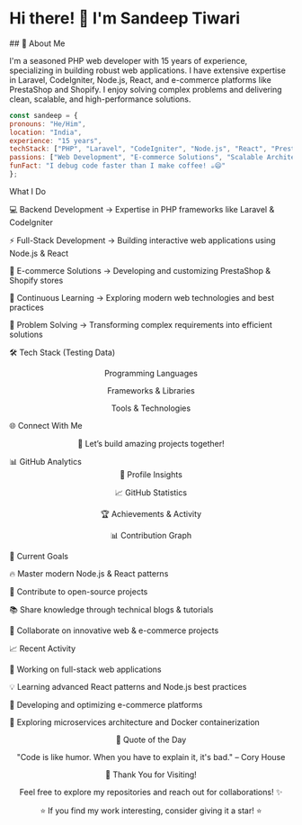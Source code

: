 # Hi there! 👋 I'm Sandeep Tiwari
<div align="center">
 
</div>
## 🚀 About Me

I'm a seasoned PHP web developer with 15 years of experience, specializing in building robust web applications. I have extensive expertise in Laravel, CodeIgniter, Node.js, React, and e-commerce platforms like PrestaShop and Shopify. I enjoy solving complex problems and delivering clean, scalable, and high-performance solutions.

```javascript
const sandeep = {
pronouns: "He/Him",
location: "India",
experience: "15 years",
techStack: ["PHP", "Laravel", "CodeIgniter", "Node.js", "React", "PrestaShop", "Shopify"],
passions: ["Web Development", "E-commerce Solutions", "Scalable Architecture", "Continuous Learning"],
funFact: "I debug code faster than I make coffee! ☕😄"
};
```

What I Do

💻 Backend Development → Expertise in PHP frameworks like Laravel & CodeIgniter

⚡ Full-Stack Development → Building interactive web applications using Node.js & React

🛒 E-commerce Solutions → Developing and customizing PrestaShop & Shopify stores

🌱 Continuous Learning → Exploring modern web technologies and best practices

🔧 Problem Solving → Transforming complex requirements into efficient solutions

🛠️ Tech Stack (Testing Data)
<div align="center">
Programming Languages

Frameworks & Libraries

Tools & Technologies

</div>
🌐 Connect With Me
<div align="center">




💬 Let’s build amazing projects together!

</div>
📊 GitHub Analytics
<div align="center">
👀 Profile Insights

📈 GitHub Statistics




🏆 Achievements & Activity

📊 Contribution Graph

</div>
🎯 Current Goals

🔥 Master modern Node.js & React patterns

🌟 Contribute to open-source projects

📚 Share knowledge through technical blogs & tutorials

🤝 Collaborate on innovative web & e-commerce projects

📈 Recent Activity

🚀 Working on full-stack web applications

💡 Learning advanced React patterns and Node.js best practices

🛒 Developing and optimizing e-commerce platforms

📖 Exploring microservices architecture and Docker containerization

<div align="center">
💭 Quote of the Day

"Code is like humor. When you have to explain it, it's bad." – Cory House

🙏 Thank You for Visiting!

Feel free to explore my repositories and reach out for collaborations! ✨

⭐ If you find my work interesting, consider giving it a star! ⭐

</div>
